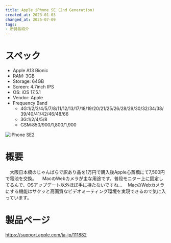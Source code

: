 ```yaml
---
title: Apple iPhone SE (2nd Generation)
created_at: 2023-01-03
changed_at: 2025-07-09
tags:
- 所持品紹介
---
```


# スペック
- Apple A13 Bionic
- RAM: 3GB
- Storage: 64GB
- Screen: 4.7inch IPS
- OS: iOS 17.5.1
- Vendor: Apple
- Frequency Band
  - 4G:1/2/3/4/5/7/8/11/12/13/17/18/19/20/21/25/26/28/29/30/32/34/38/39/40/41/42/46/48/66
  - 3G:1/2/4/5/8
  - GSM:850/900/1,800/1,900

![iPhone SE2](https://i.imgur.com/eSWhlU6.jpeg)

# 概要
　大阪日本橋のじゃんぱらで訳あり品を1万円で購入後Apple心斎橋にて7,500円で電池を交換。
　MacのWebカメラが主な用途です。普段モニター上に固定してるんで、OSアップデート以外ほぼ手に持たないですね…
　MacのWebカメラにする機能はサクッと高画質なビデオミーティング環境を実現できるので気に入っています。

# 製品ページ
https://support.apple.com/ja-jp/111882